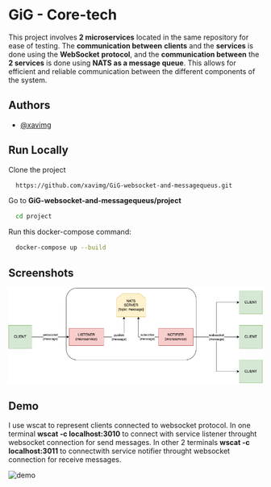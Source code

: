 
# GiG - Core-tech 

This project involves **2 microservices** located in the same repository for ease of testing. The **communication between** **clients** and the **services** is done using the **WebSocket** **protocol**, and the **communication between** the **2 services** is done using **NATS as a message queue**. This allows for efficient and reliable communication between the different components of the system.

## Authors

- [@xavimg](https://github.com/xavimg)


## Run Locally

Clone the project

```bash
  https://github.com/xavimg/GiG-websocket-and-messagequeus.git
```

Go to **GiG-websocket-and-messagequeus/project**

```bash
  cd project
```
Run this docker-compose command:

```bash
  docker-compose up --build
```


## Screenshots

![diagram](diagram.png)

## Demo

I use wscat to represent clients connected to websocket protocol.
In one terminal **wscat -c localhost:3010** to connect with service listener throught websocket connection for send messages.
In other 2 terminals **wscat -c localhost:3011** to connectwith service notifier throught websocket connection for receive messages.

![demo](demo.png)

